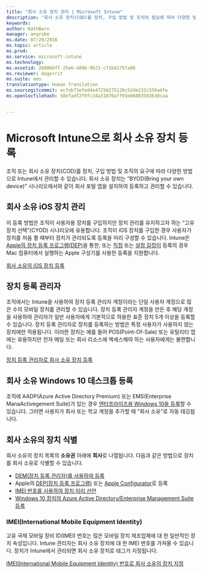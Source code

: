 ```yaml
---
title: "회사 소유 장치 관리 | Microsoft Intune"
description: "회사 소유 장치(COD)를 장치, 구입 방법 및 조직의 필요에 따라 다양한 방법으로 관리할 수 있습니다."
keywords: 
author: NathBarn
manager: angrobe
ms.date: 07/20/2016
ms.topic: article
ms.prod: 
ms.service: microsoft-intune
ms.technology: 
ms.assetid: 2b60bbff-25e6-489b-9621-c71b4275fa06
ms.reviewer: dagerrit
ms.suite: ems
translationtype: Human Translation
ms.sourcegitcommit: ecfeb73efed4a47256275120c52de232c556adfe
ms.openlocfilehash: 58efadf2f9fc34a31070aff93e86083583630caa


---
```


# Microsoft Intune으로 회사 소유 장치 등록
조직 또는 회사 소유 장치(COD)를 장치, 구입 방법 및 조직의 요구에 따라 다양한 방법으로 Intune에서 관리할 수 있습니다. 회사 소유 장치는 “BYOD(Bring your own device)” 시나리오에서와 같이 회사 포털 앱을 설치하여 등록하고 관리할 수 있습니다.

## 회사 소유 iOS 장치 관리
이 등록 방법은 조직이 사용자용 장치를 구입하지만 장치 관리를 유지하고자 하는 “고유 장치 선택”(CYOD) 시나리오에 유용합니다. 조직이 iOS 장치를 구입한 경우 사용자가 장치를 처음 켤 때부터 장치가 관리되도록 등록을 미리 구성할 수 있습니다. Intune은 [Apple의 장치 등록 프로그램(DEP)](ios-device-enrollment-program-in-microsoft-intune.md)을 통한, 또는 [직접](ios-direct-enrollment-in-microsoft-intune.md) 또는 [설정 길잡이](ios-setup-assistant-enrollment-in-microsoft-intune.md) 등록의 경우 Mac 컴퓨터에서 실행하는 Apple 구성기를 사용한 등록을 지원합니다.

[회사 소유의 iOS 장치 등록](enroll-corporate-owned-ios-devices-in-microsoft-intune.md)

## 장치 등록 관리자
조직에서는 Intune을 사용하여 장치 등록 관리자 계정이라는 단일 사용자 계정으로 많은 수의 모바일 장치를 관리할 수 있습니다. 장치 등록 관리자 계정을 만든 후 해당 계정을 사용하여 관리자가 일반 사용자에게 기본적으로 허용한 표준 장치 5개 이상을 등록할 수 있습니다. 장치 등록 관리자로 장치를 등록하는 방법은 특정 사용자가 사용하지 않는 장치에만 적용됩니다. 이러한 장치는 예를 들어 POS(Point-Of-Sale) 또는 유틸리티 앱에는 유용하지만 전자 메일 또는 회사 리소스에 액세스해야 하는 사용자에게는 불편합니다.

[장치 등록 관리자로 회사 소유 장치 등록](enroll-corporate-owned-devices-with-the-device-enrollment-manager-in-microsoft-intune.md)

## 회사 소유 Windows 10 데스크톱 등록

조직에 AADP(Azure Active Directory Premium) 또는 EMS(Enterprise ManaActivegement Suite)가 있는 경우 [엔터프라이즈용 Windows 10을 등록](https://docs.microsoft.com/active-directory/active-directory-azureadjoin-windows10-devices-overview)할 수 있습니다. 그러면 사용자가 회사 또는 학교 계정을 추가할 때 "회사 소유"로 자동 태깅됩니다.

## 회사 소유의 장치 식별

회사 소유의 장치 목록의 **소유권** 아래에 **회사**로 나열됩니다. 다음과 같은 방법으로 장치를 회사 소유로 식별할 수 있습니다.

 - [DEM(장치 등록 관리자)를 사용하여 등록](enroll-corporate-owned-devices-with-the-device-enrollment-manager-in-microsoft-intune.md)
 - Apple의 [DEP(장치 등록 프로그램)](ios-device-enrollment-program-in-microsoft-intune.md) 또는 [Apple Configurator](ios-setup-assistant-enrollment-in-microsoft-intune.md)로 등록
 - [IMEI 번호를 사용하여 장치 미리 선언](specify-corporate-owned-devices-with-international-mobile-equipment-identity-imei-numbers.md)
 - [Windows 10 장치의 Azure Active Directory/Enterprise Management Suite 등록](https://docs.microsoft.com/active-directory/active-directory-azureadjoin-windows10-devices-overview)

### IMEI(International Mobile Equipment Identity)

고유 국제 모바일 장비 ID(IMEI) 번호는 많은 모바일 장치 제조업체에 대 한 일반적인 장치 속성입니다. Intune 관리자는 회사 소유 장치에 대 한 IMEI 번호를 가져올 수 있습니다. 장치가 Intune에서 관리되면 회사 소유 장치로 태그가 지정됩니다.

[IMEI(International Mobile Equipment Identity) 번호로 회사 소유의 장치 지정](specify-corporate-owned-devices-with-international-mobile-equipment-identity-imei-numbers.md)



<!--HONumber=Jul16_HO4-->


